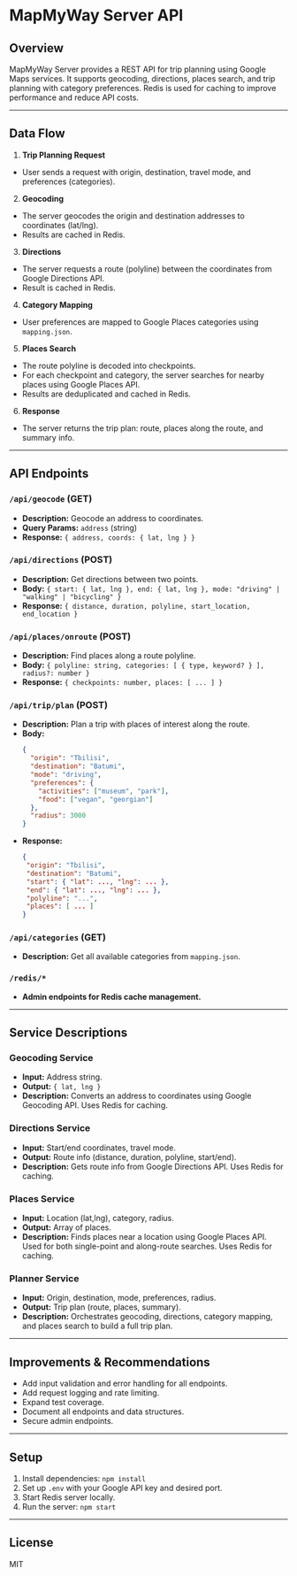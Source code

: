 # MapMyWay Server API

## Overview

MapMyWay Server provides a REST API for trip planning using Google Maps services. It supports geocoding, directions, places search, and trip planning with category preferences. Redis is used for caching to improve performance and reduce API costs.

---

## Data Flow

1. **Trip Planning Request**

- User sends a request with origin, destination, travel mode, and preferences (categories).

2. **Geocoding**

- The server geocodes the origin and destination addresses to coordinates (lat/lng).
- Results are cached in Redis.

3. **Directions**

- The server requests a route (polyline) between the coordinates from Google Directions API.
- Result is cached in Redis.

4. **Category Mapping**

- User preferences are mapped to Google Places categories using `mapping.json`.

5. **Places Search**

- The route polyline is decoded into checkpoints.
- For each checkpoint and category, the server searches for nearby places using Google Places API.
- Results are deduplicated and cached in Redis.

6. **Response**

- The server returns the trip plan: route, places along the route, and summary info.

---

## API Endpoints

### `/api/geocode` (GET)

- **Description:** Geocode an address to coordinates.
- **Query Params:** `address` (string)
- **Response:** `{ address, coords: { lat, lng } }`

### `/api/directions` (POST)

- **Description:** Get directions between two points.
- **Body:** `{ start: { lat, lng }, end: { lat, lng }, mode: "driving" | "walking" | "bicycling" }`
- **Response:** `{ distance, duration, polyline, start_location, end_location }`

### `/api/places/onroute` (POST)

- **Description:** Find places along a route polyline.
- **Body:** `{ polyline: string, categories: [ { type, keyword? } ], radius?: number }`
- **Response:** `{ checkpoints: number, places: [ ... ] }`

### `/api/trip/plan` (POST)

- **Description:** Plan a trip with places of interest along the route.
- **Body:**
  ```json
  {
    "origin": "Tbilisi",
    "destination": "Batumi",
    "mode": "driving",
    "preferences": {
      "activities": ["museum", "park"],
      "food": ["vegan", "georgian"]
    },
    "radius": 3000
  }
  ```
- **Response:**
  ```json
  {
   "origin": "Tbilisi",
   "destination": "Batumi",
   "start": { "lat": ..., "lng": ... },
   "end": { "lat": ..., "lng": ... },
   "polyline": "...",
   "places": [ ... ]
  }
  ```

### `/api/categories` (GET)

- **Description:** Get all available categories from `mapping.json`.

### `/redis/*`

- **Admin endpoints for Redis cache management.**

---

## Service Descriptions

### Geocoding Service

- **Input:** Address string.
- **Output:** `{ lat, lng }`
- **Description:** Converts an address to coordinates using Google Geocoding API. Uses Redis for caching.

### Directions Service

- **Input:** Start/end coordinates, travel mode.
- **Output:** Route info (distance, duration, polyline, start/end).
- **Description:** Gets route info from Google Directions API. Uses Redis for caching.

### Places Service

- **Input:** Location (lat,lng), category, radius.
- **Output:** Array of places.
- **Description:** Finds places near a location using Google Places API. Used for both single-point and along-route searches. Uses Redis for caching.

### Planner Service

- **Input:** Origin, destination, mode, preferences, radius.
- **Output:** Trip plan (route, places, summary).
- **Description:** Orchestrates geocoding, directions, category mapping, and places search to build a full trip plan.

---

## Improvements & Recommendations

- Add input validation and error handling for all endpoints.
- Add request logging and rate limiting.
- Expand test coverage.
- Document all endpoints and data structures.
- Secure admin endpoints.

---

## Setup

1. Install dependencies: `npm install`
2. Set up `.env` with your Google API key and desired port.
3. Start Redis server locally.
4. Run the server: `npm start`

---

## License

MIT
